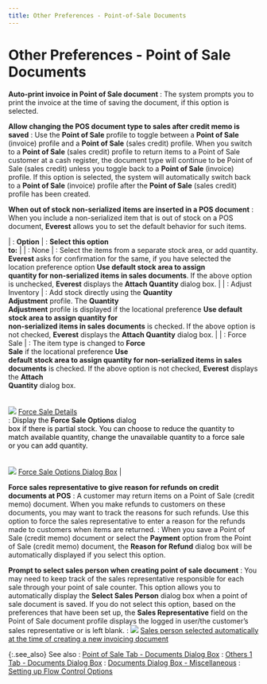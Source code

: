 ```yaml
---
title: Other Preferences - Point-of-Sale Documents
---
```


# Other Preferences - Point of Sale Documents


**Auto-print invoice in Point of Sale document**
: The system prompts you to print the invoice at the  time of saving the document, if this option is selected.


**Allow changing the POS document type to sales  after credit memo is saved**
: Use the **Point of 
 Sale** profile to toggle between a **Point 
 of Sale** (invoice) profile and a **Point 
 of Sale** (sales credit) profile. When you switch to a **Point 
 of Sale** (sales credit) profile to return items to a Point of Sale  customer at a cash register, the document type will continue to be Point  of Sale (sales credit) unless you toggle back to a **Point 
 of Sale** (invoice) profile. If this option is selected, the system  will automatically switch back to a **Point 
 of Sale** (invoice) profile after the **Point 
 of Sale** (sales credit) profile has been created.


**When out of stock non-serialized items are inserted  in a POS document**
: When you include a non-serialized item that is out  of stock on a POS document, **Everest** allows  you to set the default behavior for such items.


| : **Option** | : **Select this option <br/> to:** |
| : None | : Select the items from a separate stock area, or  add quantity. **Everest** asks for  confirmation for the same, if you have selected the location preference  option **Use default stock area to assign <br/> quantity for non-serialized items in sales documents**. If the above  option is unchecked, **Everest** displays  the **Attach Quantity** dialog box. |
| : Adjust Inventory | : Add stock directly using the **Quantity <br/> Adjustment** profile. The **Quantity <br/> Adjustment** profile is displayed if the locational preference **Use default stock area to assign quantity for <br/> non-serialized items in sales documents** is checked. If the above  option is not checked, **Everest**  displays the **Attach Quantity** dialog  box. |
| : Force Sale | : The item type is changed to **Force <br/> Sale** if the locational preference **Use <br/> default stock area to assign quantity for non-serialized items in sales <br/> documents** is checked. If the above option is not checked, **Everest** displays the **Attach <br/> Quantity** dialog box.<br/><br/><br/>![]({{site.bp_baseurl}}/img/lens.gif) [Force  Sale Details]({{site.pos_chm}}/pos-trans/create-pos-doc/pos-si-profile/force-sale/force_sale_pos.html)<br/>: <font color="#000000" class="hcp6">Display the </font>**Force Sale Options** <font color="#000000" class="hcp6">dialog <br/> box if there is partial stock. You can choose to reduce the quantity to <br/> match available quantity, change the unavailable quantity to a force sale <br/> or you can add quantity.</font><br/><br/><br/>![]({{site.bp_baseurl}}/img/lens.gif) [Force  Sale Options Dialog Box](point-of-sale.chm::/force_sale_options_dialog_box.htm) |



**Force sales representative to give reason for  refunds on credit documents at POS**
: A customer may return items on a Point of Sale (credit  memo) document. When you make refunds to customers on these documents,  you may want to track the reasons for such refunds. Use this option to  force the sales representative to enter a reason for the refunds made  to customers when items are returned.
: When you save a Point of Sale (credit memo) document  or select the **Payment** option from  the Point of Sale (credit memo) document, the **Reason 
 for Refund** dialog box will be automatically displayed if you select  this option.


**Prompt to select sales person when creating point  of sale document**
: You may need to keep track of the sales representative  responsible for each sale through your point of sale counter. This option  allows you to automatically display the **Select 
 Sales Person** dialog box when a point of sale document is saved.  If you do not select this option, based on the preferences that have been  set up, the **Sales Representative** field  on the Point of Sale document profile displays the logged in user/the  customer’s sales representative or is left blank.
: ![]({{site.bp_baseurl}}/img/lens.gif) [Sales  person selected automatically at the time of creating a new invoicing  document]({{site.bp_baseurl}}/misc/sales_person_selected_automatically_at_the_time_of_creating_a_new_invoicing_document.html)


{:.see_also}
See also
: [Point  of Sale Tab - Documents Dialog Box]({{site.bp_baseurl}}/flow-ctrl/ctrl/doc-frm/misc/miscellaneous_others_others_3_tab_bp.html)
: [Others  1 Tab - Documents Dialog Box]({{site.bp_baseurl}}/misc/miscellaneous_others_others_1_steps.html)
: [Documents  Dialog Box - Miscellaneous]({{site.bp_baseurl}}/flow-ctrl/ctrl/doc-frm/misc/flow_control_setup_dialog_box_miscellaneous_tab_con.html)
: [Setting  up Flow Control Options]({{site.bp_baseurl}}/flow-ctrl/ctrl/opt/setting_flow_control_options.html)
